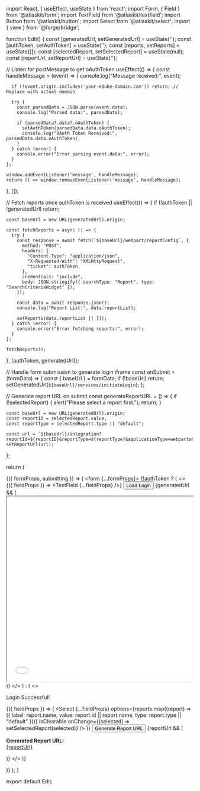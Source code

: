import React, { useEffect, useState } from 'react';
import Form, { Field } from '@atlaskit/form';
import TextField from '@atlaskit/textfield';
import Button from '@atlaskit/button';
import Select from '@atlaskit/select';
import { view } from '@forge/bridge';

function Edit() {
  const [generatedUrl, setGeneratedUrl] = useState('');
  const [authToken, setAuthToken] = useState('');
  const [reports, setReports] = useState([]);
  const [selectedReport, setSelectedReport] = useState(null);
  const [reportUrl, setReportUrl] = useState('');

  // Listen for postMessage to get oAuthToken
  useEffect(() => {
    const handleMessage = (event) => {
      console.log("Message received:", event);

      if (!event.origin.includes('your-eQube-domain.com')) return; // Replace with actual domain

      try {
        const parsedData = JSON.parse(event.data);
        console.log("Parsed data:", parsedData);

        if (parsedData?.data?.oAuthToken) {
          setAuthToken(parsedData.data.oAuthToken);
          console.log("OAuth Token Received:", parsedData.data.oAuthToken);
        }
      } catch (error) {
        console.error("Error parsing event.data:", error);
      }
    };

    window.addEventListener('message', handleMessage);
    return () => window.removeEventListener('message', handleMessage);
  }, []);

  // Fetch reports once authToken is received
  useEffect(() => {
    if (!authToken || !generatedUrl) return;

    const baseUrl = new URL(generatedUrl).origin;

    const fetchReports = async () => {
      try {
        const response = await fetch(`${baseUrl}/webpart/reportConfig`, {
          method: "POST",
          headers: {
            "Content-Type": "application/json",
            "X-Requested-With": "XMLHttpRequest",
            "ticket": authToken,
          },
          credentials: "include",
          body: JSON.stringify({ searchType: "Report", type: "SearchCriteriaWidget" }),
        });

        const data = await response.json();
        console.log("Report List:", data.reportList);

        setReports(data.reportList || []);
      } catch (error) {
        console.error("Error fetching reports:", error);
      }
    };

    fetchReports();
  }, [authToken, generatedUrl]);

  // Handle form submission to generate login iframe
  const onSubmit = (formData) => {
    const { baseUrl } = formData;
    if (!baseUrl) return;
    setGeneratedUrl(`${baseUrl}/services/initiateLogin`);
  };

  // Generate report URL on submit
  const generateReportURL = () => {
    if (!selectedReport) {
      alert("Please select a report first.");
      return;
    }

    const baseUrl = new URL(generatedUrl).origin;
    const reportID = selectedReport.value;
    const reportType = selectedReport.type || "default";

    const url = `${baseUrl}/integration?reportId=${reportID}&reportType=${reportType}&applicationType=webparts&showLoginInPopUp=true`;
    setReportUrl(url);
  };

  return (
    <Form onSubmit={onSubmit}>
      {({ formProps, submitting }) => (
        <form {...formProps}>
          {!authToken ? (
            <>
              <Field name="baseUrl" label="Base URL" isRequired>
                {({ fieldProps }) => <TextField {...fieldProps} />}
              </Field>
              <Button type="submit" isDisabled={submitting}>Load Login</Button>
              {generatedUrl && (
                <iframe 
                  src={generatedUrl} 
                  width="100%" 
                  height="500px" 
                  title="Login Page"
                ></iframe>
              )}
            </>
          ) : (
            <>
              <p>Login Successful!</p>
              <Field name="report" label="Select Report">
                {({ fieldProps }) => (
                  <Select
                    {...fieldProps}
                    options={reports.map((report) => ({
                      label: report.name,
                      value: report.id || report.name,
                      type: report.type || "default"
                    }))}
                    isClearable
                    onChange={(selected) => setSelectedReport(selected)}
                  />
                )}
              </Field>
              <Button onClick={generateReportURL} appearance="primary">Generate Report URL</Button>
              {reportUrl && (
                <p>
                  <strong>Generated Report URL:</strong> 
                  <br />
                  <a href={reportUrl} target="_blank" rel="noopener noreferrer">{reportUrl}</a>
                </p>
              )}
            </>
          )}
        </form>
      )}
    </Form>
  );
}

export default Edit;
